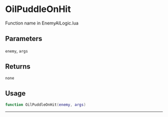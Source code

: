 # OilPuddleOnHit
Function name in EnemyAILogic.lua
## Parameters
`enemy`, `args`
## Returns
`none`
## Usage
```lua
function OilPuddleOnHit(enemy, args)
```
---

